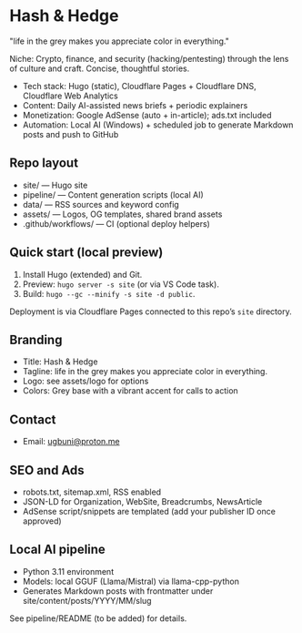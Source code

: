# Hash & Hedge

"life in the grey makes you appreciate color in everything."

Niche: Crypto, finance, and security (hacking/pentesting) through the lens of culture and craft. Concise, thoughtful stories.

- Tech stack: Hugo (static), Cloudflare Pages + Cloudflare DNS, Cloudflare Web Analytics
- Content: Daily AI-assisted news briefs + periodic explainers
- Monetization: Google AdSense (auto + in-article); ads.txt included
- Automation: Local AI (Windows) + scheduled job to generate Markdown posts and push to GitHub

## Repo layout

- site/                — Hugo site
- pipeline/            — Content generation scripts (local AI)
- data/                — RSS sources and keyword config
- assets/              — Logos, OG templates, shared brand assets
- .github/workflows/   — CI (optional deploy helpers)

## Quick start (local preview)

1) Install Hugo (extended) and Git.
2) Preview: `hugo server -s site` (or via VS Code task).
3) Build: `hugo --gc --minify -s site -d public`.

Deployment is via Cloudflare Pages connected to this repo’s `site` directory.

## Branding
- Title: Hash & Hedge
- Tagline: life in the grey makes you appreciate color in everything.
- Logo: see assets/logo for options
- Colors: Grey base with a vibrant accent for calls to action

## Contact
- Email: ugbuni@proton.me

## SEO and Ads
- robots.txt, sitemap.xml, RSS enabled
- JSON-LD for Organization, WebSite, Breadcrumbs, NewsArticle
- AdSense script/snippets are templated (add your publisher ID once approved)

## Local AI pipeline
- Python 3.11 environment
- Models: local GGUF (Llama/Mistral) via llama-cpp-python
- Generates Markdown posts with frontmatter under site/content/posts/YYYY/MM/slug

See pipeline/README (to be added) for details.

